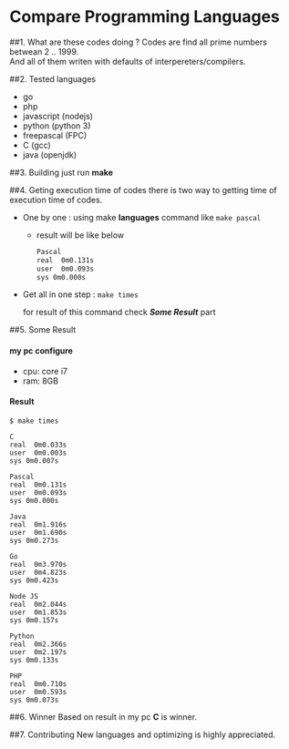 # Compare Programming Languages

##1. What are these codes doing ?
Codes are find all prime numbers betwean 2 .. 1999.<br />
And all of them writen with defaults of interpereters/compilers.

##2. Tested languages
* go
* php
* javascript (nodejs)
* python (python 3)
* freepascal (FPC)
* C (gcc)
* java (openjdk)

##3. Building
just run **make**

##4. Geting execution time of codes
there is two way to getting time of execution time of codes.

* One by one : using make **languages** command like `make pascal`
    * result will be like below
    
        ```bash
        Pascal
        real  0m0.131s
        user  0m0.093s
        sys 0m0.000s
        ```

* Get all in one step : `make times`

    for result of this command check _**Some Result**_ part

##5. Some Result
#### my pc configure
*   cpu: core i7
*   ram: 8GB

#### Result

    $ make times

    C
    real  0m0.033s
    user  0m0.003s
    sys 0m0.007s

    Pascal
    real  0m0.131s
    user  0m0.093s
    sys 0m0.000s

    Java
    real  0m1.916s
    user  0m1.690s
    sys 0m0.273s

    Go
    real  0m3.970s
    user  0m4.823s
    sys 0m0.423s

    Node JS
    real  0m2.044s
    user  0m1.853s
    sys 0m0.157s

    Python
    real  0m2.366s
    user  0m2.197s
    sys 0m0.133s

    PHP
    real  0m0.710s
    user  0m0.593s
    sys 0m0.073s

##6. Winner 
Based on result in my pc **C** is winner.

##7. Contributing
New languages and optimizing is highly appreciated.
